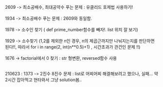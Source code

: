 2609 -> 최소공배수, 최대공약수 푸는 문제 : 유클리드 호제법 사용하기! <br/><br/>
1934 -> 최소공배수 푸는 문제 : 2609와 동일함.<br/><br/>
1978 -> 소수인 찾기 ( def prime_number함수를 빼자!. list 위치 잘 보기)<br/><br/>
1929 -> 소수찾기 (1,2를 제외한 n인 경우, n의 제곱근까지만 나눠지는지를 판단하면 된다!!, 따라서 for i in range(2, int(n**0.5)+1) , 시간초과가 관건인 문제 !!) <br/><br/>
1676 -> factorial에서 0 찾기 : str 형변환, reversed함수 사용 <br/><br/>

210623 : 1373 -> 2진수 8진수 문제 : list로 어찌어찌 해결해보려고 했으나, 실패... 약 2시간 잡아먹고 현타와서 그냥 solution봄..<br/><br/>

<br/><br/><br/><br/><br/><br/><br/><br/>
